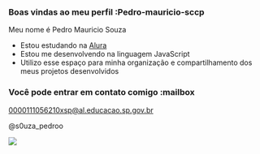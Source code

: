 ### Boas vindas ao meu perfil :Pedro-mauricio-sccp

Meu nome é Pedro Mauricio Souza

- Estou estudando na [Alura](https://www.alura.com.br)
- Estou me desenvolvendo na linguagem JavaScript
- Utilizo esse espaço para minha organização e compartilhamento dos meus projetos desenvolvidos

### Você pode entrar em contato comigo :mailbox

0000111056210xsp@al.educacao.sp.gov.br

@s0uza_pedroo

![](https://media1.tenor.com/m/njnH58tHUxwAAAAC/yuri-alberto-gostoso.gif)

